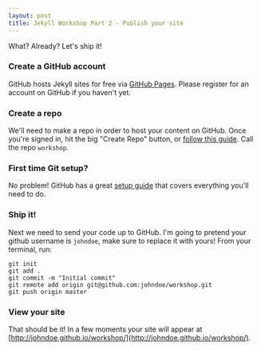 ```yaml
---
layout: post
title: Jekyll Workshop Part 2 - Publish your site
---
```


What? Already? Let's ship it!

### Create a GitHub account

GitHub hosts Jekyll sites for free via [GitHub Pages](http://pages.github.com). Please register for an account on GitHub if you haven't yet.

### Create a repo

We'll need to make a repo in order to host your content on GitHub. Once you're signed in, hit the big "Create Repo" button, or [follow this guide](https://help.github.com/articles/create-a-repo). Call the repo `workshop`.

### First time Git setup?

No problem! GitHub has a great [setup guide](https://help.github.com/articles/set-up-git) that covers everything you'll need to do.

### Ship it!

Next we need to send your code up to GitHub. I'm going to pretend your github username is `johndoe`, make sure to replace it with yours! From your terminal, run:

    git init
    git add .
    git commit -m "Initial commit"
    git remote add origin git@github.com:johndoe/workshop.git
    git push origin master

### View your site

That should be it! In a few moments your site will appear at [http://johndoe.github.io/workshop/](http://johndoe.github.io/workshop/).
